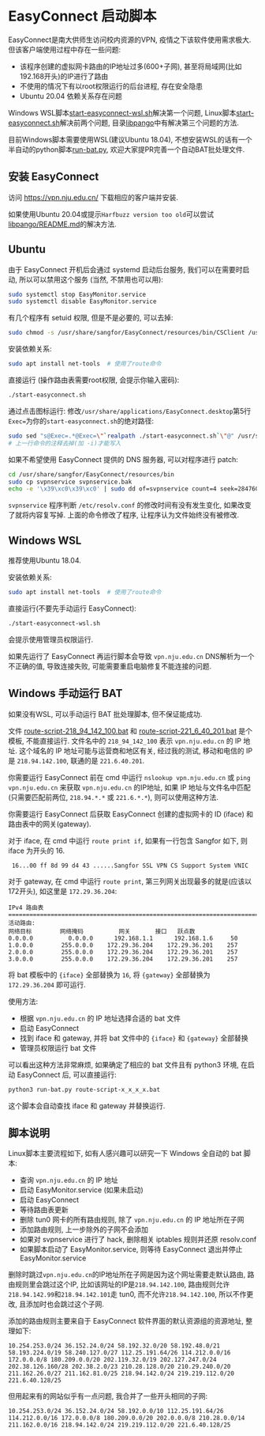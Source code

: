 # EasyConnect 启动脚本

EasyConnect是南大供师生访问校内资源的VPN, 疫情之下该软件使用需求极大. 但该客户端使用过程中存在一些问题:

- 该程序创建的虚拟网卡路由的IP地址过多(600+子网), 甚至将局域网(比如192.168开头)的IP进行了路由
- 不使用的情况下有以root权限运行的后台进程, 存在安全隐患
- Ubuntu 20.04 依赖关系存在问题

Windows WSL脚本[start-easyconnect-wsl.sh](start-easyconnect-wsl.sh)解决第一个问题, Linux脚本[start-easyconnect.sh](start-easyconnect.sh)解决前两个问题, 目录[libpango](libpango)中有解决第三个问题的方法.

目前Windows脚本需要使用WSL(建议Ubuntu 18.04), 不想安装WSL的话有一个半自动的python脚本[run-bat.py](run-bat.py), 欢迎大家提PR完善一个自动BAT批处理文件.

## 安装 EasyConnect

访问 <https://vpn.nju.edu.cn/> 下载相应的客户端并安装.

如果使用Ubuntu 20.04或提示`Harfbuzz version too old`可以尝试[libpango/README.md](libpango/README.md)的解决方法.

## Ubuntu

由于 EasyConnect 开机后会通过 systemd 启动后台服务, 我们可以在需要时启动, 所以可以禁用这个服务 (当然, 不禁用也可以用):

```bash
sudo systemctl stop EasyMonitor.service
sudo systemctl disable EasyMonitor.service
```

有几个程序有 setuid 权限, 但是不是必要的, 可以去掉:

```bash
sudo chmod -s /usr/share/sangfor/EasyConnect/resources/bin/CSClient /usr/share/sangfor/EasyConnect/resources/bin/ECAgent
```

安装依赖关系:

```bash
sudo apt install net-tools  # 使用了route命令
```

直接运行 (操作路由表需要root权限, 会提示你输入密码):

```bash
./start-easyconnect.sh
```

通过点击图标运行: 修改`/usr/share/applications/EasyConnect.desktop`第5行`Exec=`为你的`start-easyconnect.sh`的绝对路径:

```bash
sudo sed "s@Exec=.*@Exec=\"`realpath ./start-easyconnect.sh`\"@" /usr/share/applications/EasyConnect.desktop #-i
# 上一行命令的注释去掉(加 -i)才能写入
```

如果不希望使用 EasyConnect 提供的 DNS 服务器, 可以对程序进行 patch:

```bash
cd /usr/share/sangfor/EasyConnect/resources/bin
sudo cp svpnservice svpnservice.bak
echo -e '\x39\xc0\x39\xc0' | sudo dd of=svpnservice count=4 seek=284760 oflag=seek_bytes iflag=count_bytes conv=notrunc  # 39 c0: cmp eax, eax
```

`svpnservice` 程序判断 `/etc/resolv.conf` 的修改时间有没有发生变化, 如果改变了就将内容复写掉. 上面的命令修改了程序, 让程序认为文件始终没有被修改.

## Windows WSL

推荐使用Ubuntu 18.04.

安装依赖关系:

```bash
sudo apt install net-tools  # 使用了route命令
```

直接运行(不要先手动运行 EasyConnect):

```bash
./start-easyconnect-wsl.sh
```

会提示使用管理员权限运行.

如果先运行了 EasyConnect 再运行脚本会导致 `vpn.nju.edu.cn` DNS解析为一个不正确的值, 导致连接失败, 可能需要重启电脑修复不能连接的问题.

## Windows 手动运行 BAT

如果没有WSL, 可以手动运行 BAT 批处理脚本, 但不保证能成功.

文件 [route-script-218_94_142_100.bat](route-script-218_94_142_100.bat) 和 [route-script-221_6_40_201.bat](route-script-221_6_40_201.bat) 是个模板, 不能直接运行. 文件名中的 `218_94_142_100` 表示 `vpn.nju.edu.cn` 的 IP 地址. 这个域名的 IP 地址可能与运营商和地区有关, 经过我的测试, 移动和电信的 IP 是 `218.94.142.100`, 联通的是 `221.6.40.201`.

你需要运行 EasyConnect 前在 cmd 中运行 `nslookup vpn.nju.edu.cn` 或 `ping vpn.nju.edu.cn` 来获取 `vpn.nju.edu.cn` 的IP地址, 如果 IP 地址与文件名中匹配(只需要匹配前两位, `218.94.*.*` 或 `221.6.*.*`), 则可以使用这种方法.

你需要运行 EasyConnect 后获取 EasyConnect 创建的虚拟网卡的 ID (iface) 和 路由表中的网关(gateway).

对于 iface, 在 cmd 中运行 `route print if`, 如果有一行包含 Sangfor 如下, 则 iface 为开头的 16.

```
 16...00 ff 8d 99 d4 43 ......Sangfor SSL VPN CS Support System VNIC
 ```

 对于 gateway, 在 cmd 中运行 `route print`, 第三列网关出现最多的就是(应该以172开头), 如这里是 `172.29.36.204`:

 ```
 IPv4 路由表
===========================================================================
活动路由:
网络目标        网络掩码          网关       接口   跃点数
0.0.0.0          0.0.0.0      192.168.1.1      192.168.1.6     50
1.0.0.0        255.0.0.0    172.29.36.204    172.29.36.201    257
2.0.0.0        255.0.0.0    172.29.36.204    172.29.36.201    257
3.0.0.0        255.0.0.0    172.29.36.204    172.29.36.201    257
```

将 bat 模板中的 `{iface}` 全部替换为 `16`, 将 `{gateway}` 全部替换为 `172.29.36.204` 即可运行.

使用方法:

- 根据 `vpn.nju.edu.cn` 的 IP 地址选择合适的 bat 文件
- 启动 EasyConnect
- 找到 iface 和 gateway, 并将 bat 文件中的 `{iface}` 和 `{gateway}` 全部替换
- 管理员权限运行 bat 文件

可以看出这种方法非常麻烦, 如果确定了相应的 bat 文件且有 python3 环境, 在启动 EasyConnect 后, 可以直接运行:

```bash
python3 run-bat.py route-script-x_x_x_x.bat
```

这个脚本会自动查找 iface 和 gateway 并替换运行.

## 脚本说明

Linux脚本主要流程如下, 如有人感兴趣可以研究一下 Windows 全自动的 bat 脚本:

- 查询 `vpn.nju.edu.cn` 的 IP 地址
- 启动 EasyMonitor.service (如果未启动)
- 启动 EasyConnect
- 等待路由表更新
- 删除 tun0 网卡的所有路由规则, 除了 `vpn.nju.edu.cn` 的 IP 地址所在子网
- 添加路由规则, 上一步除外的子网不会添加
- 如果对 svpnservice 进行了 hack, 删除相关 iptables 规则并还原 resolv.conf
- 如果脚本启动了 EasyMonitor.service, 则等待 EasyConnect 退出并停止 EasyMonitor.service

删除时跳过`vpn.nju.edu.cn`的IP地址所在子网是因为这个网址需要走默认路由, 路由规则里会跳过这个IP, 比如该网址的IP是`218.94.142.100`, 路由规则允许`218.94.142.99`和`218.94.142.101`走 tun0, 而不允许`218.94.142.100`, 所以不作更改, 且添加时也会跳过这个子网.

添加的路由规则主要来自于 EasyConnect 软件界面的默认资源组的资源地址, 整理如下:

```
10.254.253.0/24 36.152.24.0/24 58.192.32.0/20 58.192.48.0/21 58.193.224.0/19 58.240.127.0/27 112.25.191.64/26 114.212.0.0/16 172.0.0.0/8 180.209.0.0/20 202.119.32.0/19 202.127.247.0/24 202.38.126.160/28 202.38.2.0/23 210.28.128.0/20 210.29.240.0/20 211.162.26.0/27 211.162.81.0/25 218.94.142.0/24 219.219.112.0/20 221.6.40.128/25
```

但用起来有的网站似乎有一点问题, 我合并了一些开头相同的子网:

```
10.254.253.0/24 36.152.24.0/24 58.192.0.0/10 112.25.191.64/26 114.212.0.0/16 172.0.0.0/8 180.209.0.0/20 202.0.0.0/8 210.28.0.0/14 211.162.0.0/16 218.94.142.0/24 219.219.112.0/20 221.6.40.128/25
```
